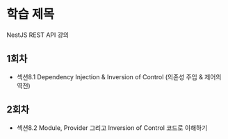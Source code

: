 # 학습 제목
NestJS REST API 강의

## 1회차

- 섹션8.1 Dependency Injection & Inversion of Control (의존성 주입 & 제어의 역전)

## 2회차

- 섹션8.2 Module, Provider 그리고 Inversion of Control 코드로 이해하기
